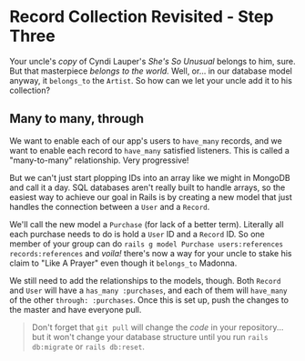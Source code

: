 # Record Collection Revisited - Step Three

Your uncle's *copy* of Cyndi Lauper's *She's So Unusual* belongs to him, sure. But that masterpiece *belongs to the world.* Well, or... in our database model anyway, it `belongs_to` the `Artist`. So how can we let your uncle add it to his collection?

## Many to many, through

We want to enable each of our app's users to `have_many` records, and we want to enable each record to `have_many` satisfied listeners. This is called a "many-to-many" relationship. Very progressive!

But we can't just start plopping IDs into an array like we might in MongoDB and call it a day. SQL databases aren't really built to handle arrays, so the easiest way to achieve our goal in Rails is by creating a new model that just handles the connection between a `User` and a `Record`.

We'll call the new model a `Purchase` (for lack of a better term). Literally all each purchase needs to do is hold a `User` ID and a `Record` ID. So one member of your group can do `rails g model Purchase users:references records:references` and *voila!* there's now a way for your uncle to stake his claim to "Like A Prayer" even though it `belongs_to` Madonna.

We still need to add the relationships to the models, though. Both `Record` and `User` will have a `has_many :purchases`, and each of them will `have_many` of the other `through: :purchases`. Once this is set up, push the changes to the master and have everyone pull.

>Don't forget that `git pull` will change the *code* in your repository... but it won't change your database structure until you run `rails db:migrate` or `rails db:reset`.


